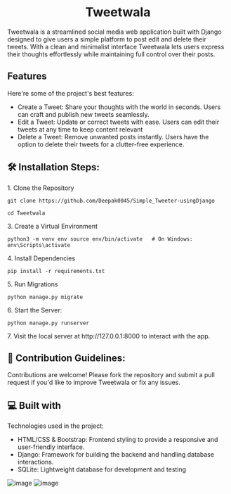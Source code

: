 <h1 align="center" id="title">Tweetwala</h1>

<p id="description">Tweetwala is a streamlined social media web application built with Django designed to give users a simple platform to post edit and delete their tweets. With a clean and minimalist interface Tweetwala lets users express their thoughts effortlessly while maintaining full control over their posts.</p>

  
  
<h2> Features</h2>

Here're some of the project's best features:

*   Create a Tweet: Share your thoughts with the world in seconds. Users can craft and publish new tweets seamlessly.
*   Edit a Tweet: Update or correct tweets with ease. Users can edit their tweets at any time to keep content relevant
*   Delete a Tweet: Remove unwanted posts instantly. Users have the option to delete their tweets for a clutter-free experience.

<h2>🛠️ Installation Steps:</h2>

<p>1. Clone the Repository</p>

```
git clone https://github.com/Deepak0045/Simple_Tweeter-usingDjango
```

```
cd Tweetwala
```

<p>3. Create a Virtual Environment</p>

```
python3 -m venv env source env/bin/activate   # On Windows: env\Scripts\activate
```

<p>4. Install Dependencies</p>

```
pip install -r requirements.txt
```

<p>5. Run Migrations</p>

```
python manage.py migrate
```

<p>6. Start the Server:</p>

```
python manage.py runserver
```

<p>7. Visit the local server at http://127.0.0.1:8000 to interact with the app.</p>

<h2>🍰 Contribution Guidelines:</h2>

Contributions are welcome! Please fork the repository and submit a pull request if you'd like to improve Tweetwala or fix any issues.

  
  
<h2>💻 Built with</h2>

Technologies used in the project:

*   HTML/CSS & Bootstrap: Frontend styling to provide a responsive and user-friendly interface.
*   Django: Framework for building the backend and handling database interactions.
*   SQLite: Lightweight database for development and testing


![image](https://github.com/user-attachments/assets/bf0e7b27-955e-402f-8b43-889897bd3e09)
![image](https://github.com/user-attachments/assets/e06f3692-aa11-42a5-adc9-d45e8d89f404)
